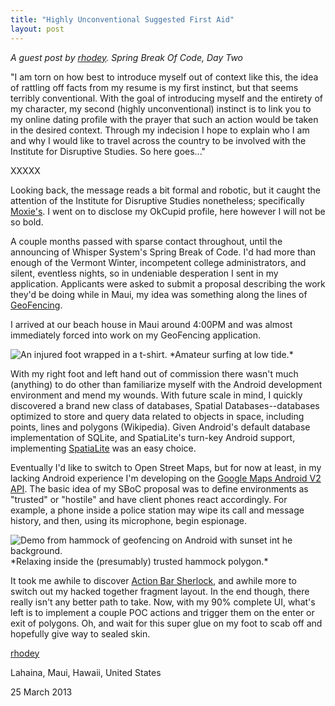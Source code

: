 ```yaml
---
title: "Highly Unconventional Suggested First Aid"
layout: post
---
```


*A guest post by [rhodey](http://anhonesteffort.org).  Spring Break Of Code, Day Two*

"I am torn on how best to introduce myself out of context like this, the idea of rattling off facts from my resume is my 
first instinct, but that seems terribly conventional. With the goal of introducing myself and the entirety of my character, 
my second (highly unconventional) instinct is to link you to my online dating profile with the prayer that such an action 
would be taken in the desired context. Through my indecision I hope to explain who I am and why I would like to travel 
across the country to be involved with the Institute for Disruptive Studies. So here goes..."

XXXXX

Looking back, the message reads a bit formal and robotic, but it caught the attention of the Institute for Disruptive Studies 
nonetheless; specifically [Moxie's](https://twitter.com/moxie). I went on to disclose my OkCupid profile, here however I will 
not be so bold.

A couple months passed with sparse contact throughout, until the announcing of Whisper System's Spring Break of Code. I'd had 
more than enough of the Vermont Winter, incompetent college administrators, and silent, eventless nights, so in undeniable 
desperation I sent in my application. Applicants were asked to submit a proposal describing the work they'd be doing while 
in Maui, my idea was something along the lines of [GeoFencing](http://en.wikipedia.org/wiki/Geo-fence).

I arrived at our beach house in Maui around 4:00PM and was almost immediately forced into work on my GeoFencing application.

<img src="/blog/images/instantinjury.jpg" class="nice" alt="An injured foot wrapped in a t-shirt." />
*Amateur surfing at low tide.*

With my right foot and left hand out of commission there wasn't much (anything) to do other than familiarize myself with the 
Android development environment and mend my wounds. With future scale in mind, I quickly discovered a brand new class of 
databases, Spatial Databases--databases optimized to store and query data related to objects in space, including points, 
lines and polygons (Wikipedia). Given Android's default database implementation of SQLite, and SpatiaLite's turn-key Android 
support, implementing [SpatiaLite](https://www.gaia-gis.it/fossil/libspatialite/index) was an easy choice.

Eventually I'd like to switch to Open Street Maps, but for now at least, in my lacking Android experience I'm developing on 
the [Google Maps Android V2 API](https://developers.google.com/maps/documentation/android/). The basic idea of my SBoC proposal 
was to define environments as "trusted" or "hostile" and have client phones react accordingly. For example, a phone inside a 
police station may wipe its call and message history, and then, using its microphone, begin espionage.

<img src="/blog/images/hammockfence.jpg" class="nice" alt="Demo from hammock of geofencing on Android with sunset int he background." />
*Relaxing inside the (presumably) trusted hammock polygon.*

It took me awhile to discover [Action Bar Sherlock](http://actionbarsherlock.com/), and awhile more to switch out my hacked 
together fragment layout. In the end though, there really isn't any better path to take. Now, with my 90% complete UI, what's 
left is to implement a couple POC actions and trigger them on the enter or exit of polygons. Oh, and wait for this super glue 
on my foot to scab off and hopefully give way to sealed skin.

[rhodey](http://anhonesteffort.org)

Lahaina, Maui, Hawaii, United States

25 March 2013
